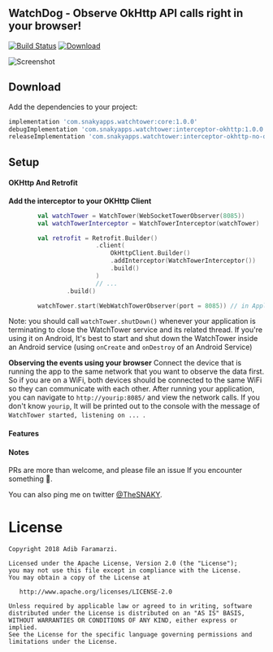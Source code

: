 WatchDog - Observe OkHttp API calls right in your browser!
----------------------------------------------------------
[![Build Status](https://travis-ci.org/adibfara/Watchtower.svg?branch=master)](https://travis-ci.org/adibfara/Watchtower) [ ![Download](https://api.bintray.com/packages/adibfara/WatchTower/WatchTower/images/download.svg) ](https://bintray.com/adibfara/WatchTower/WatchTower/)

![Screenshot](https://raw.githubusercontent.com/adibfara/Watchtower/master/screenshots/screenshot-1.jpg "Watchtower Screenshot")


Download
--------
Add the dependencies to your project:

```groovy
implementation 'com.snakyapps.watchtower:core:1.0.0'
debugImplementation 'com.snakyapps.watchtower:interceptor-okhttp:1.0.0'
releaseImplementation 'com.snakyapps.watchtower:interceptor-okhttp-no-op:1.0.0' //add no-op dependency for non-debug build variants
```

Setup
-----

#### OKHttp And Retrofit
**Add the interceptor to your OKHttp Client**
```kotlin
        val watchTower = WatchTower(WebSocketTowerObserver(8085))
        val watchTowerInterceptor = WatchTowerInterceptor(watchTower)

        val retrofit = Retrofit.Builder()
                        .client(
                            OkHttpClient.Builder()
                            .addInterceptor(WatchTowerInterceptor())
                            .build()
                        )
                        // ...
                .build()

        watchTower.start(WebWatchTowerObserver(port = 8085)) // in Application class
```

Note: you should call `watchTower.shutDown()` whenever your application is terminating to close the WatchTower service and its related thread.
If you're using it on Android, It's best to start and shut down the WatchTower inside an Android service (using `onCreate` and `onDestroy` of an Android Service)

**Observing the events using your browser**
Connect the device that is running the app to the same network that you want to observe the data first. So if you are on a WiFi, both devices should be connected to the same WiFi so they can communicate with each other.
After running your application, you can navigate to `http://yourip:8085/` and view the network calls. If you don't know `yourip`, It will be printed out to the console with the message of `WatchTower started, listening on ... `.

#### Features


#### Notes
PRs are more than welcome, and please file an issue If you encounter something 🍻.

You can also ping me on twitter [@TheSNAKY](http://twitter.com/TheSNAKY).


License
=======

    Copyright 2018 Adib Faramarzi.

    Licensed under the Apache License, Version 2.0 (the "License");
    you may not use this file except in compliance with the License.
    You may obtain a copy of the License at

       http://www.apache.org/licenses/LICENSE-2.0

    Unless required by applicable law or agreed to in writing, software
    distributed under the License is distributed on an "AS IS" BASIS,
    WITHOUT WARRANTIES OR CONDITIONS OF ANY KIND, either express or implied.
    See the License for the specific language governing permissions and
    limitations under the License.
